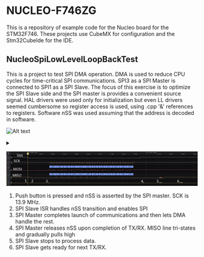 # NUCLEO-F746ZG
This is a repository of example code for the Nucleo board for the STM32F746.
These projects use CubeMX for configuration and the Stm32CubeIde for the IDE.

## NucleoSpiLowLevelLoopBackTest 
This is a project to test SPI DMA operation. DMA is used to reduce CPU cycles for time-critical SPI communications.
SPI3 as a SPI Master is connected to SPI1 as a SPI Slave.
The focus of this exercise is to optimize the SPI Slave side and the SPI master is provides a convenient source signal. 
HAL drivers were used only for initialization but even LL drivers seemed cumbersome so register access is used, using .cpp '&' references to registers.
Software nSS was used assuming that the address is decoded in software.

![Alt text](https://g.gravizo.com/source/custom_mark10?https%3A%2F%2Fraw.githubusercontent.com%2Fjimfred%2FNUCLEO-F746ZG%2Fmaster%2FREADME.md)
<details> 
<summary></summary>
custom_mark10
  digraph G {
    SpiM [shape=box, label="SPI3, Master"];
    SpiS [shape=box, label="SPI1, Slave"];
    SpiM -> SpiS [label="Software-controlled nSS\nSCK\nMOSI\nMISO"];
  }
custom_mark10
</details>

![WaveformImage](SpiLoopBack.JPG)
1. Push button is pressed and nSS is asserted by the SPI master. SCK is 13.9 MHz.
2. SPI Slave ISR handles nSS transition and enables SPI
3. SPI Master completes launch of communications and then lets DMA handle the rest.
4. SPI Master releases nSS upon completion of TX/RX. MISO line tri-states and gradually pulls high
5. SPI Slave stops to process data.
6. SPI Slave gets ready for next TX/RX.
